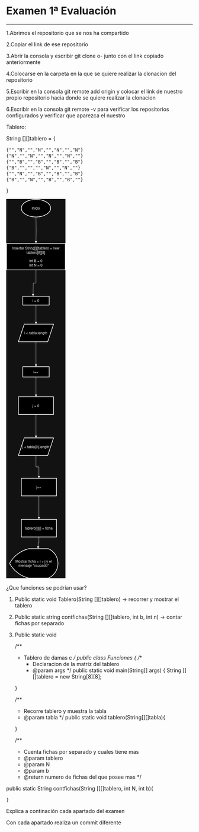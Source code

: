 # Examen 1ª Evaluación

---
1.Abrimos el repositorio que se nos ha compartido


2.Copiar el link de ese repositorio 

3.Abrir la consola y escribir git clone o- junto con el link copiado anteriormente

4.Colocarse en la carpeta en la que se quiere realizar la clonacion del repositorio

5.Escribir en la consola git remote add origin y colocar el link de nuestro propio repositorio hacia donde se quiere realizar la clonacion

6.Escribir  en la consola git remote -v para verificar los repositorios configurados y verificar que aparezca el nuestro

Tablero: 

String [][]tablero = {
    
    {"","N","","N","","N","","N"}
    {"N","","N","","N","","N",""}
    {"","B","","B","","B","","B"}
    {"B","","","","N","","N",""}
    {"","N","","B","","B","","B"}
    {"B","","N","","B","","B",""}
}

![a](/imagenes/EvaluacionCOD.drawio(1).png)


¿Que funciones se podrian usar?
1. Public static void Tablero(String [][]tablero) -> recorrer y mostrar el tablero
2. Public static string contfichas(String [][]tablero, int b, int n) -> contar fichas por separado
3. Public static void 


    /**
    * Tablero de damas c
    */
  public class Funciones {
        /**
        * Declaracion de la matriz del tablero
        * @param args
        */
      public static void main(String[] args) {
      String [][]tablero = new String[8][8];



    }

    /**
     * Recorre tablero y muestra la tabla
     * @param tabla
     */
    public static void tablero(String[][]tabla){

    }

    /**
     * Cuenta fichas por separado y cuales tiene mas
      * @param tablero
     * @param N
     * @param b
     * @return numero de fichas del que posee mas
     */

public static String contfichas(String [][]tablero, int N, int b){

    }






Explica a continación cada apartado del examen

Con cada apartado realiza un commit diferente